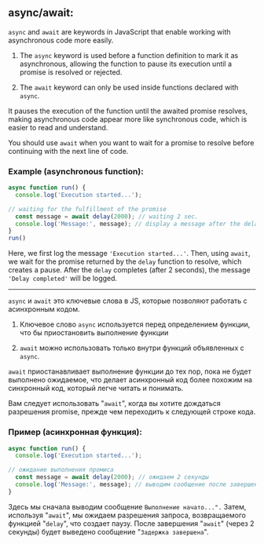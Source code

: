 ## async/await:

`async` and `await` are keywords in JavaScript that enable working with asynchronous code more easily. 

1. The `async` keyword is used before a function definition to mark it as asynchronous, allowing the function to pause its execution until a promise is resolved or rejected.

2. The `await` keyword can only be used inside functions declared with `async`.

It pauses the execution of the function until the awaited promise resolves, making asynchronous code appear more like synchronous code, which is easier to read and understand.

You should use `await` when you want to wait for a promise to resolve before continuing with the next line of code.

### Example (asynchronous function):

```javascript
async function run() {
  console.log('Execution started...');

// waiting for the fulfillment of the promise
  const message = await delay(2000); // waiting 2 sec.
  console.log('Message:', message); // display a message after the delay is completed
}
run()
```
Here, we first log the message `'Execution started...'`.
Then, using `await`, we wait for the promise returned by the `delay` function to resolve, which creates a pause.
After the `delay` completes (after 2 seconds), the message `'Delay completed'` will be logged.

______

`async` и `await` это ключевые слова в JS, которые позволяют работать с асинхронным кодом.

1. Ключевое слово `async` используется перед определением функции, что бы приостановить выполнение функции

2. `await` можно использовать только внутри функций объявленных с `async`.

`await` приостанавливает выполнение функции до тех пор, пока не будет выполнено ожидаемое, что делает асинхронный код более похожим на синхронный код, который легче читать и понимать.

Вам следует использовать "`await`", когда вы хотите дождаться разрешения promise, прежде чем переходить к следующей строке кода.

### Пример (асинхронная функция):

```javascript
async function run() {
  console.log('Execution started...');

// ожидание выполнения промиса
  const message = await delay(2000); // ожидаем 2 секунды
  console.log('Message:', message); // выводим сообщение после завершения задержки
}
```
Здесь мы сначала выводим сообщение `Выполнение начато...".`
Затем, используя "`await`", мы ожидаем разрешения запроса, возвращаемого функцией "`delay`", что создает паузу.
После завершения "`await`" (через 2 секунды) будет выведено сообщение "`Задержка завершена`".
